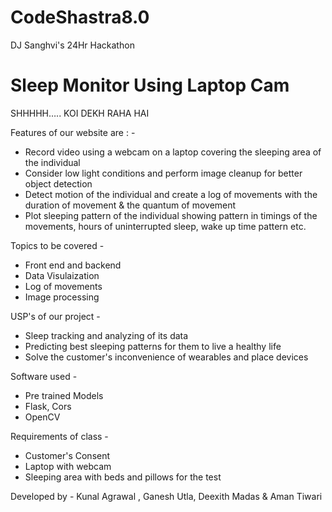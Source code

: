 # CodeShastra8.0
DJ Sanghvi's 24Hr Hackathon

# Sleep Monitor Using Laptop Cam
SHHHHH….. KOI DEKH RAHA HAI


Features of our website are : - 
- Record video using a webcam on a laptop covering the sleeping area of the individual 
- Consider low light conditions and perform image cleanup for better object detection
- Detect motion of the individual and create a log of movements with the duration of movement & the quantum of movement 
- Plot sleeping pattern of the individual showing pattern in timings of the movements, hours of uninterrupted sleep, wake up time pattern etc.

Topics to be covered - 
- Front end and backend
- Data Visulaization
- Log of movements
- Image processing

USP's of our project - 
- Sleep tracking and analyzing of its data
- Predicting best sleeping patterns for them to live a healthy life
- Solve the customer's inconvenience of wearables and place devices

Software used - 
- Pre trained Models
- Flask, Cors
- OpenCV

Requirements of class - 
- Customer's Consent
- Laptop with webcam
- Sleeping area with beds and pillows for the test

Developed by - Kunal Agrawal , Ganesh Utla, Deexith Madas & Aman Tiwari
